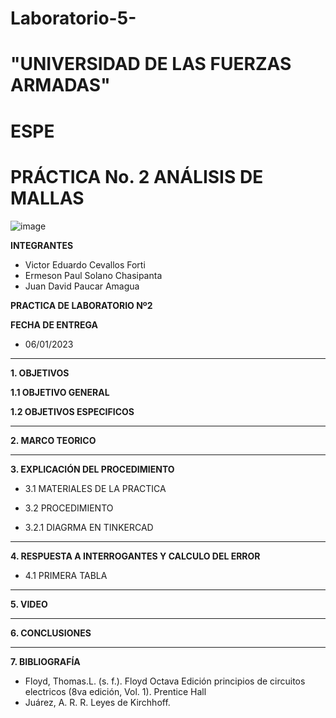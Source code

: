 # Laboratorio-5-

# "UNIVERSIDAD DE LAS FUERZAS ARMADAS"
# ESPE
# PRÁCTICA No. 2 ANÁLISIS DE MALLAS

![image](https://user-images.githubusercontent.com/116772918/200762591-a164d8db-c02e-4269-8bb4-0bc4c810d79f.png)

**INTEGRANTES**
 
* Victor Eduardo Cevallos Forti
* Ermeson Paul Solano Chasipanta
* Juan David Paucar Amagua


**PRACTICA DE LABORATORIO Nº2**

**FECHA DE ENTREGA**
* 06/01/2023
--------------------------------------------------------------------------------------------------------------------------------------------------------------------------------------

**1. OBJETIVOS**

**1.1  OBJETIVO GENERAL**



**1.2  OBJETIVOS ESPECIFICOS**



--------------------------------------------------------------------------------------------------------------------------------------------------------------------------------------
**2. MARCO TEORICO**










--------------------------------------------------------------------------------------------------------------------------------------------------------------------------------------
**3. EXPLICACIÓN DEL PROCEDIMIENTO**

* 3.1 MATERIALES DE LA PRACTICA




* 3.2 PROCEDIMIENTO








* 3.2.1 DIAGRMA EN TINKERCAD





-----------------------------------------------------------------------------------------------------------------------------------------------
**4. RESPUESTA A INTERROGANTES Y CALCULO DEL ERROR**


* 4.1 PRIMERA TABLA  






--------------------------------------------------------------------------------------------------------------------------------------------------------------------------------------

**5. VIDEO**



--------------------------------------------------------------------------------------------------------------------------------------------------------------------------------------

**6. CONCLUSIONES**




----------------------------------------------------------------------------------------------------------------------------------------------------------------------------------------

**7. BIBLIOGRAFÍA**
* Floyd, Thomas.L. (s. f.). Floyd Octava Edición principios de circuitos electricos (8va edición, Vol. 1). Prentice Hall
* Juárez, A. R. R. Leyes de Kirchhoff.
